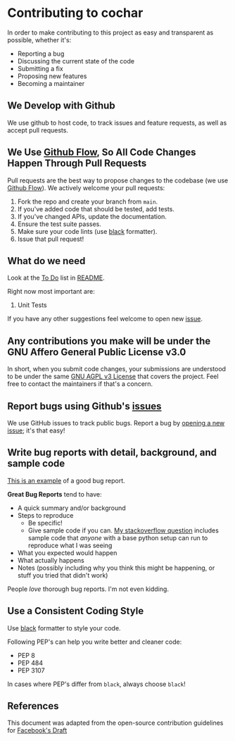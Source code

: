 <!--
Cochar - create a random character for Call of Cthulhu RPG 7th ed.
Copyright (C) 2023  Adam Walkiewicz

This program is free software: you can redistribute it and/or modify
it under the terms of the GNU Affero General Public License as published
by the Free Software Foundation, either version 3 of the License, or
(at your option) any later version.

This program is distributed in the hope that it will be useful,
but WITHOUT ANY WARRANTY; without even the implied warranty of
MERCHANTABILITY or FITNESS FOR A PARTICULAR PURPOSE.  See the
GNU Affero General Public License for more details.

You should have received a copy of the GNU Affero General Public License
along with this program.  If not, see <https://www.gnu.org/licenses/>.
-->

# Contributing to cochar

In order to make contributing to this project as easy and transparent as possible, whether it's:

- Reporting a bug
- Discussing the current state of the code
- Submitting a fix
- Proposing new features
- Becoming a maintainer

## We Develop with Github

We use github to host code, to track issues and feature requests, as well as accept pull requests.

## We Use [Github Flow](https://guides.github.com/introduction/flow/index.html), So All Code Changes Happen Through Pull Requests

Pull requests are the best way to propose changes to the codebase (we use [Github Flow](https://guides.github.com/introduction/flow/index.html)). We actively welcome your pull requests:

1. Fork the repo and create your branch from `main`.
2. If you've added code that should be tested, add tests.
3. If you've changed APIs, update the documentation.
4. Ensure the test suite passes.
5. Make sure your code lints (use [black](https://black.readthedocs.io/en/stable/) formatter).
6. Issue that pull request!

## What do we need

Look at the [To Do](README#to-do) list in [README](README).

Right now most important are:

1. Unit Tests

If you have any other suggestions feel welcome to open new [issue](https://github.com/ajwalkiewicz/cochar/issues).

## Any contributions you make will be under the GNU Affero General Public License v3.0

In short, when you submit code changes, your submissions are understood to be under the same [GNU AGPL v3 License](https://choosealicense.com/licenses/agpl-3.0/) that covers the project. Feel free to contact the maintainers if that's a concern.

## Report bugs using Github's [issues](https://github.com/ajwalkiewicz/cochar/issues)

We use GitHub issues to track public bugs. Report a bug by [opening a new issue](https://github.com/ajwalkiewicz/cochar/issues); it's that easy!

## Write bug reports with detail, background, and sample code

[This is an example](http://stackoverflow.com/q/12488905/180626) of a good bug report.

**Great Bug Reports** tend to have:

- A quick summary and/or background
- Steps to reproduce
  - Be specific!
  - Give sample code if you can. [My stackoverflow question](http://stackoverflow.com/q/12488905/180626) includes sample code that _anyone_ with a base python setup can run to reproduce what I was seeing
- What you expected would happen
- What actually happens
- Notes (possibly including why you think this might be happening, or stuff you tried that didn't work)

People _love_ thorough bug reports. I'm not even kidding.

## Use a Consistent Coding Style

Use [black](https://black.readthedocs.io/en/stable/) formatter to style your code.

Following PEP's can help you write better and cleaner code:

- PEP 8
- PEP 484
- PEP 3107

In cases where PEP's differ from `black`, always choose `black`!

## References

This document was adapted from the open-source contribution guidelines for [Facebook's Draft](https://github.com/facebook/draft-js/blob/a9316a723f9e918afde44dea68b5f9f39b7d9b00/CONTRIBUTING.md)
